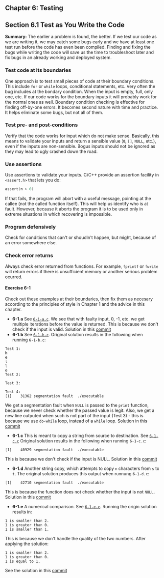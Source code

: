 ## Chapter 6: Testing

## Section 6.1 Test as You Write the Code
**Summary:** The earlier a problem is found, the better.
If we test our code as we are writing it, we may catch some bugs early and we have at least one test run before the code has even been compiled.
Finding and fixing the bugs while writing the code will save us the time to troubleshoot later and fix bugs in an already working and deployed system.
### Test code at its boundaries
One approach is to test small pieces of code at their boundary conditions.
This include `for` or `while` loops, conditional statements, etc.
Very often the bug includes at the bondary condition. When the input is empty, full, only one, etc.
If our code works for the boundary inputs it will probably work for the normal ones as well.
Boundary condition checking is effective for finding off-by-one errors. It becomes second nature with time and practice.
It helps eliminate some bugs, but not all of them.
### Test pre- and post-conditions
Verify that the code works for input which do not make sense. Basically, this means to validate your inputs
and return a sensible value (`0`, `[]`, `NULL`, etc.), even if the inputs are non-sensible.
Bogus inputs should not be ignored as they may lead to ugly crashed down the road.
### Use assertions
Use assertions to validate your inputs. C/C++ provide an assertion facility in `<assert.h>` that lets you do:
```c
assert(n > 0)
```
If that fails, the program will abort with a useful message, pointing at the callee (not the called function itself).
This will help us identify who is at fault.
However, because it aborts the program it is to be used only in extreme situations in which recovering is impossible.
### Program defensively
Check for conditions that can't or shoudln't happen, but might, because of an error somewhere else.
### Check error returns
Always check error returned from functions.
For example, `fprintf` or `fwrite` will return errors if there is unsufficient memory or another serious problem ocurred.

#### Exercise 6-1
Check out these examples at their boundaries, then fix them as necesary according to the principles of style
in Chapter 1 and the advice in this chapter.

- **6-1.a** See [`6-1-a.c`](6-1-a.c). We see that with faulty input, 0, -1, etc. we get multiple iterations before the value is returned. This is because we don't check if the input is valid. Solution in this [commit](https://github.com/asankov/the-practice-of-programming/commit/f349b9aec39b0dda02e75ab3b36541e3930a05a2)
- **6-1.b** See [`6-1-b.c`](6-1-b.c). Original solution results in the following when running `6-1-b.c`:
```
Test 1:
h
e
l
l
o
Test 2:

Test 3:

Test 4:
[1]    31362 segmentation fault  ./executable
```
We get a segmentation fault when `NULL` is passed to the `print` function, because we never check whether the passed value is legit. Also, we get a new line outputed when such is not part of the input (Test 3) - this is because we use `do-while` loop, instead of a `while` loop. Solution in this [commit](https://github.com/asankov/the-practice-of-programming/commit/076d8f06f381e551f516eebab7563fc36d540619)
- **6-1.c** This is meant to copy a string from source to destination. See [`6-1-c.c`](6-1-c.c) Original solution results in the following when running `6-1-c.c`:
```
[1]    40929 segmentation fault  ./executable
```
This is because we don't check if the input is NULL. Solution in this [commit](https://github.com/asankov/the-practice-of-programming/commit/d2ddb1169f251ccbfcfe92ff3dfedf6c0549685b)
- **6-1.d** Another string copy, which attempts to copy `n` characters from `s` to `t`.
The original solution produces this output when runnung `6-1-d.c`:
```
[1]    42710 segmentation fault  ./executable
```
This is because the function does not check whether the input is not `NULL`.
Solution in this [commit](https://github.com/asankov/the-practice-of-programming/commit/5824a5424f72c2479d65a8d8304d404437d1937d)
- **6-1.e** A numerical comparison. See [`6-1-e.c`](6-1-e.c). Running the origin solution results in:
```
1 is smaller than 2.
1 is greater than 0.
1 is smaller than 1.
```
This is because we don't handle the quality of the two numbers.
After applying the solution:
```
1 is smaller than 2.
1 is greater than 0.
1 is equal to 1.
```
See the solution in this [commit](https://github.com/asankov/the-practice-of-programming/commit/853b52f3998d978d1ff1fc524a85c82490bed629)
